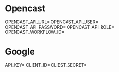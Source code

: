 # Opencast
OPENCAST_API_URL=
OPENCAST_API_USER=
OPENCAST_API_PASSWORD=
OPENCAST_API_ROLE=
OPENCAST_WORKFLOW_ID= 
# Google
API_KEY=
CLIENT_ID=
CLIEST_SECRET=
